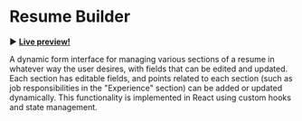# Resume Builder

:arrow_forward: **[Live preview!](https://nekosoffy-resume-builder.netlify.app/)**

A dynamic form interface for managing various sections of a resume in whatever way the user desires, with fields that can be edited and updated. Each section has editable fields, and points related to each section (such as job responsibilities in the "Experience" section) can be added or updated dynamically. This functionality is implemented in React using custom hooks and state management.
